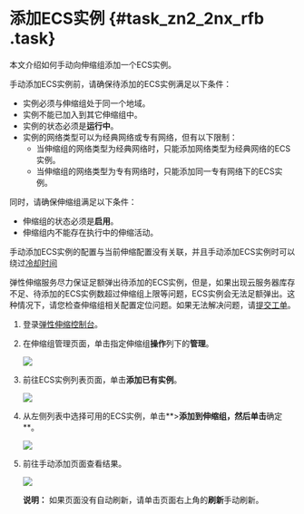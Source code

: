 # 添加ECS实例 {#task_zn2_2nx_rfb .task}

本文介绍如何手动向伸缩组添加一个ECS实例。

手动添加ECS实例前，请确保待添加的ECS实例满足以下条件：

-   实例必须与伸缩组处于同一个地域。
-   实例不能已加入到其它伸缩组中。
-   实例的状态必须是**运行中**。
-   实例的网络类型可以为经典网络或专有网络，但有以下限制：
    -   当伸缩组的网络类型为经典网络时，只能添加网络类型为经典网络的ECS实例。
    -   当伸缩组的网络类型为专有网络时，只能添加同一专有网络下的ECS实例。

同时，请确保伸缩组满足以下条件：

-   伸缩组的状态必须是**启用**。
-   伸缩组内不能存在执行中的伸缩活动。

手动添加ECS实例的配置与当前伸缩配置没有关联，并且手动添加ECS实例时可以绕过[冷却时间](intl.zh-CN/用户指南/使用须知/冷却时间.md#)

弹性伸缩服务尽力保证足额弹出待添加的ECS实例，但是，如果出现云服务器库存不足、待添加的ECS实例数超过伸缩组上限等问题，ECS实例会无法足额弹出。这种情况下，请您检查伸缩组相关配置定位问题。如果无法解决问题，请[提交工单](https://workorder-intl.console.aliyun.com/#/ticket/createIndex)。

1.  登录[弹性伸缩控制台](https://essnew.console.aliyun.com/)。 
2.  在伸缩组管理页面，单击指定伸缩组**操作**列下的**管理**。 

    ![](http://static-aliyun-doc.oss-cn-hangzhou.aliyuncs.com/assets/img/40594/155815435821748_zh-CN.png)

3.  前往ECS实例列表页面，单击**添加已有实例**。 

    ![](http://static-aliyun-doc.oss-cn-hangzhou.aliyuncs.com/assets/img/40594/155815435821749_zh-CN.png)

4.  从左侧列表中选择可用的ECS实例，单击**\>**添加到伸缩组，然后单击**确定**。 

    ![](http://static-aliyun-doc.oss-cn-hangzhou.aliyuncs.com/assets/img/40594/155815435821750_zh-CN.png)

5.  前往手动添加页面查看结果。 

    ![](http://static-aliyun-doc.oss-cn-hangzhou.aliyuncs.com/assets/img/40594/155815435821751_zh-CN.png)

    **说明：** 如果页面没有自动刷新，请单击页面右上角的**刷新**手动刷新。



